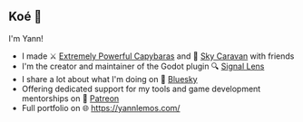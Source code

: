 ## Koé 👋
I'm Yann!

 - I made ⚔️ [Extremely Powerful Capybaras](https://store.steampowered.com/app/2089980/Extremely_Powerful_Capybaras/) and 🚀 [Sky Caravan](https://store.steampowered.com/app/1792270/Sky_Caravan/) with friends
 - I'm the creator and maintainer of the Godot plugin 🔍 [Signal Lens](https://godotengine.org/asset-library/asset/3620)
 - I share a lot about what I'm doing on 💙 [Bluesky](https://bsky.app/profile/yann-lemos.bsky.social)
 - Offering dedicated support for my tools and game development mentorships on 📝 [Patreon](https://www.patreon.com/yannlemos_)
 - Full portfolio on 🌐 https://yannlemos.com/
